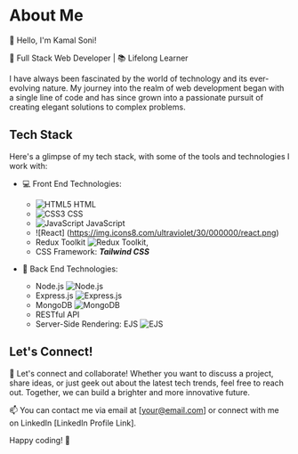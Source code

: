 # About Me

👋 Hello, I'm Kamal Soni!

🚀 Full Stack Web Developer | 📚 Lifelong Learner

I have always been fascinated by the world of technology and its ever-evolving nature. My journey into the realm of web development began with a single line of code and has since grown into a passionate pursuit of creating elegant solutions to complex problems.

## Tech Stack

Here's a glimpse of my tech stack, with some of the tools and technologies I work with:

- 💻 Front End Technologies:
  - ![HTML5](https://img.icons8.com/color/30/000000/html-5.png) HTML
  - ![CSS3](https://img.icons8.com/color/30/000000/css3.png) CSS
  - ![JavaScript](https://img.icons8.com/color/30/000000/javascript.png) JavaScript
  - ![React] (https://img.icons8.com/ultraviolet/30/000000/react.png)
  - Redux Toolkit ![Redux Toolkit](https://img.icons8.com/color/30/000000/redux.png),
  - CSS Framework: ***Tailwind CSS***

- 🚀 Back End Technologies:
  - Node.js ![Node.js](https://img.icons8.com/color/30/000000/nodejs.png)
  - Express.js ![Express.js](https://img.icons8.com/color/30/000000/express.png)
  - MongoDB ![MongoDB](https://img.icons8.com/color/30/000000/mongodb.png)
  - RESTful API
  - Server-Side Rendering: EJS ![EJS](https://img.icons8.com/color/30/000000/ejs.png)

## Let's Connect!

🤝 Let's connect and collaborate! Whether you want to discuss a project, share ideas, or just geek out about the latest tech trends, feel free to reach out. Together, we can build a brighter and more innovative future.

📫 You can contact me via email at [your@email.com] or connect with me on LinkedIn [LinkedIn Profile Link].

Happy coding! 🚀
